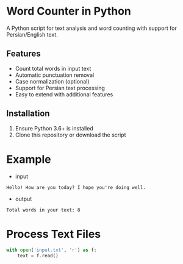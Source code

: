 # Word Counter in Python

A Python script for text analysis and word counting with support for Persian/English text.

## Features
- Count total words in input text
- Automatic punctuation removal
- Case normalization (optional)
- Support for Persian text processing
- Easy to extend with additional features

## Installation

1. Ensure Python 3.6+ is installed
2. Clone this repository or download the script


# Example 
- input
```
Hello! How are you today? I hope you're doing well.
```
- output 
```
Total words in your text: 8
```
# Process Text Files

```python
with open('input.txt', 'r') as f:
    text = f.read()
```
